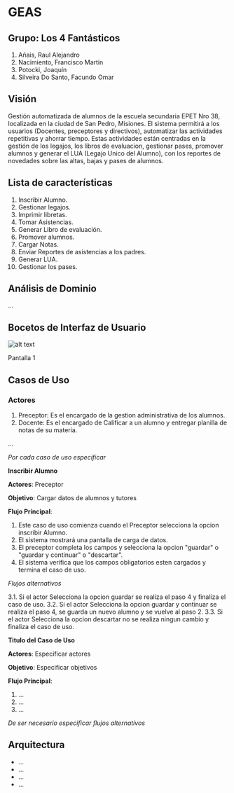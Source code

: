 ﻿# GEAS

## Grupo: Los 4 Fantásticos

1. Añais, Raul Alejandro
2. Nacimiento, Francisco Martin
3. Potocki, Joaquín
4. Silveira Do Santo, Facundo Omar
 
## Visión 

Gestión automatizada de alumnos de la escuela secundaria EPET Nro 38, localizada en la ciudad de San Pedro, Misiones. El sistema permitirá a los usuarios (Docentes, preceptores y directivos), automatizar las actividades repetitivas y ahorrar tiempo. Estas actividades están centradas en la gestión de los legajos, los libros de evaluacion, gestionar pases, promover alumnos y generar el LUA (Legajo Unico del Alumno), con los reportes de novedades sobre las altas, bajas y pases de alumnos.

## Lista de características

1. Inscribir Alumno.
2. Gestionar legajos. 
3. Imprimir libretas. 
4. Tomar Asistencias.
5. Generar Libro de evaluación.
6. Promover alumnos.
7. Cargar Notas.
8. Enviar Reportes de asistencias a los padres. 
9. Generar LUA.
10. Gestionar los pases.


## Análisis de Dominio

...

## Bocetos de Interfaz de Usuario


![alt text](https://github.com/cbiale/POO2/blob/master/iteraci%C3%B3n_1/oop.png "Pantalla 1")

Pantalla 1

## Casos de Uso

### Actores

1. Preceptor: Es el encargado de la gestion administrativa de los alumnos.
2. Docente: Es el encargado de Calificar a un alumno y entregar planilla de notas de su materia.

...

_Por cada caso de uso especificar_

__Inscribir Alumno__

__Actores__: Preceptor

__Objetivo__: Cargar datos de alumnos y tutores

__Flujo Principal__:

1. Este caso de uso comienza cuando el Preceptor selecciona la opcion inscribir Alumno.
2. El sistema mostrará una pantalla de carga de datos.
3. El preceptor completa los campos y selecciona la opcion "guardar" o "guardar y continuar" o "descartar".
4. El sistema verifica que los campos obligatorios esten cargados y termina el caso de uso.

_Flujos alternativos_

3.1. Si el actor Selecciona la opcion guardar se realiza el paso 4 y finaliza el caso de uso.
3.2. Si el actor Selecciona la opcion guardar y continuar se realiza el paso 4, se guarda un nuevo alumno y se vuelve al paso 2.
3.3. Si el actor Selecciona la opcion descartar no se realiza ningun cambio y finaliza el caso de uso.

__Titulo del Caso de Uso__

__Actores__: Especificar actores

__Objetivo__: Especificar objetivos

__Flujo Principal__:

1. ...
2. ...
3. ...

_De ser necesario especificar flujos alternativos_

## Arquitectura

- ...
- ...
- ...
- ...
